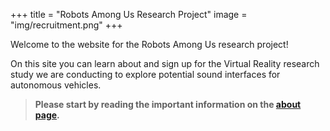 +++
title = "Robots Among Us Research Project"
image = "img/recruitment.png"
+++

Welcome to the website for the Robots Among Us research project!

On this site you can learn about and sign up for the Virtual Reality research study we are conducting to explore potential sound interfaces for autonomous vehicles.

> **Please start by reading the important information on the [about page](/about).**